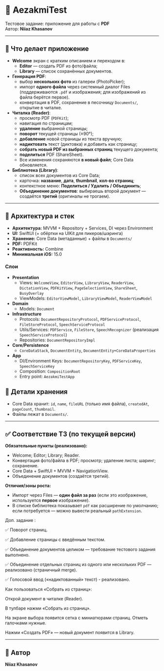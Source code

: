# 📄 AezakmiTest

Тестовое задание: приложение для работы с **PDF**  
Автор: **Niiaz Khasanov**

---

## 🧭 Что делает приложение 


- **Welcome** экран с кратким описанием и переходом в:
  - **Editor** — создать PDF из фото/файла;
  - **Library** — список сохранённых документов.
- **Генерация PDF**:
  - выбор **нескольких фото** из галереи (PhotoPicker);
  - импорт **одного файла** через системный диалог Files (поддерживаются `.pdf` и изображения; для изображений из файла берётся первое).
  - конвертация в PDF, сохранение в песочницу `Documents/`, открытие в читалке.
- **Читалка (Reader)**:
  - просмотр PDF (`PDFKit`);
  - навигация по страницам;
  - **удаление** выбранной страницы;
  - **поворот** текущей страницы (±90°);
  - **добавление** новой страницы из текста вручную;
  - **надиктовать** текст (диктовка) и добавить как страницу;
  - **собрать новый PDF из выбранных страниц** текущего документа;
  - **поделиться** PDF (ShareSheet).
  - Все изменения сохраняются **в новый файл**; Core Data обновляется.
- **Библиотека (Library)**:
  - список всех документов из Core Data;
  - карточка: **название**, **дата**, **thumbnail**, **кол-во страниц**;
  - контекстное меню: **Поделиться / Удалить / Объединить**;
  - **Объединение документов**: выбираешь второй документ — создаётся **третий** (оригиналы не трогаем).

---

## 🧩 Архитектура и стек

- **Архитектура:** MVVM + Repository + Services, DI через Environment
- **UI:** SwiftUI (+ обёртки на UIKit для пикеров/шэринга)
- **Хранение:** Core Data (метаданные) + файлы в `Documents/`
- **PDF:** PDFKit
- **Реактивность:** Combine
- **Минимальная iOS:** 15.0

### Слои

- **Presentation**
  - Views: `WelcomeView`, `EditorView`, `LibraryView`, `ReaderView`, `DictationView`, `PDFKitView`, `PageSelectionView`, `ShareSheet`, `BusyOverlay`
  - ViewModels: `EditorViewModel`, `LibraryViewModel`, `ReaderViewModel`
- **Domain**
  - Models: `Document`
- **Infrastructure**
  - Protocols: `DocumentRepositoryProtocol`, `PDFServiceProtocol`, `FileStoreProtocol`, `SpeechServiceProtocol`
  - Utils/Services: `PDFService`, `FileStore`, `SpeechRecognizer` (реализация `SpeechServiceProtocol`)
  - Repositories: `DocumentRepositoryImpl`
- **Core/Persistence**
  - `CoreDataStack`, `DocumentEntity`, `DocumentEntity+CoreDataProperties`
- **App**
  - DI/Environment Keys: `DocumentRepositoryKey`, `PDFServiceKey`, `SpeechServiceKey`
  - Composition: `CompositionRoot`
  - Entry point: `AezakmiTestApp`



## 💾 Детали хранения

- Core Data хранит: `id`, `name`, `fileURL` (только имя файла), `createdAt`, `pageCount`, `thumbnail`.
- Файлы лежат в `Documents/`.  

---

## ✅ Соответствие ТЗ (по текущей версии)

**Обязательные пункты (реализовано):**
- Welcome; Editor; Library; Reader.
- Конвертация фото/файла в PDF; просмотр; удаление листа; шаринг; сохранение.
- Core Data + SwiftUI + MVVM + NavigationView.
- Объединение документов (создаётся третий).

**Отличия/зоны роста:**
- Импорт через Files — **один файл за раз** (если это изображение, используется **первое** изображение).
- В списке библиотека показывает `pdf` как расширение по умолчанию; если потребуется — можно вывести реальный `pathExtension`.

Доп. задание :

✅ Поворот страниц.

✅ Добавление страницы с введённым текстом.

✅ Объединение документов целиком — требование тестового задания выполнено.

✅ Объединение отдельных страниц из одного или нескольких PDF — реализовано (страничный merge).

✅ Голосовой ввод («надиктованный» текст) - реализовано.

Как пользоваться «Собрать из страниц»:

Открой документ в читалке (Reader).

В тулбаре нажми «Собрать из страниц».

На экране выбора появится сетка с миниатюрами страниц. Отметь галочками нужные.

Нажми «Создать PDF» — новый документ появится в Library.


---
## 🧾 Автор

**Niiaz Khasanov**  
